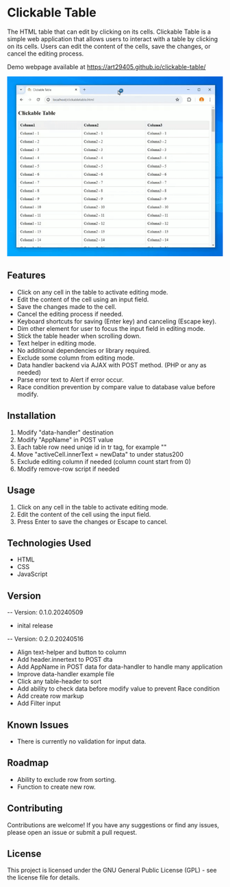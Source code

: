 # Clickable Table

The HTML table that can edit by clicking on its cells.
Clickable Table is a simple web application that allows users to interact with a table by clicking on its cells. Users can edit the content of the cells, save the changes, or cancel the editing process.

Demo webpage available at https://art29405.github.io/clickable-table/

![](https://raw.githubusercontent.com/art29405/clickable-table/main/videogif.gif)

## Features

- Click on any cell in the table to activate editing mode.
- Edit the content of the cell using an input field.
- Save the changes made to the cell.
- Cancel the editing process if needed.
- Keyboard shortcuts for saving (Enter key) and canceling (Escape key).
- Dim other element for user to focus the input field in editing mode.
- Stick the table header when scrolling down.
- Text helper in editing mode.
- No additional dependencies or library required.
- Exclude some column from editing mode.
- Data handler backend via AJAX with POST method. (PHP or any as needed)
- Parse error text to Alert if error occur.
- Race condition prevention by compare value to database value before modify.

## Installation

1. Modify "data-handler" destination
2. Modify "AppName" in POST value
3. Each table row need uniqe id in tr tag, for example "<tr id='01'>"
4. Move "activeCell.innerText = newData" to under status200
5. Exclude editing column if needed (column count start from 0)
6. Modify remove-row script if needed

## Usage

1. Click on any cell in the table to activate editing mode.
2. Edit the content of the cell using the input field.
3. Press Enter to save the changes or Escape to cancel.

## Technologies Used

- HTML
- CSS
- JavaScript

## Version

-- Version: 0.1.0.20240509

- inital release

-- Version: 0.2.0.20240516

- Align text-helper and button to column
- Add header.innertext to POST dta 
- Add AppName in POST data for data-handler to handle many application
- Improve data-handler example file
- Click any table-header to sort
- Add ability to check data before modify value to prevent Race condition
- Add create row markup
- Add Filter input

## Known Issues

- There is currently no validation for input data.

## Roadmap

- Ability to exclude row from sorting.
- Function to create new row.

## Contributing

Contributions are welcome! If you have any suggestions or find any issues, please open an issue or submit a pull request.

## License

This project is licensed under the GNU General Public License (GPL) - see the license file for details.